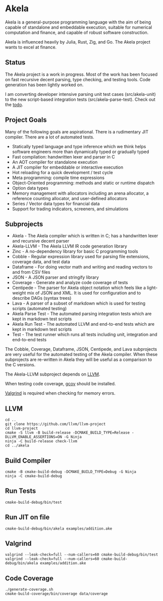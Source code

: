 # Akela
Akela is a general-purpose programming language with the aim of being
capable of standalone and embeddable execution,
suitable for numerical computation and finance,
and capable of robust software construction.

Akela is influenced heavily by Julia, Rust, Zig, and Go. 
The Akela project wants to excel at finance.

## Status
The Akela project is a work in progress. Most of the work has been focused on fast
recursive decent parsing, type checking, and testing tools. Code generation has been
lightly worked on.

I am converting developer intensive parsing unit test cases (src/akela-unit)
to the new script-based integration tests (src/akela-parse-test). Check out
the [todo](doc/todo.md).

## Project Goals
Many of the following goals are aspirational.
There is a rudimentary JIT compiler. There are a lot of automated tests.

* Statically typed language and type inference which we think helps
software engineers more than dynamically typed or gradually typed
* Fast compilation: handwritten lexer and parser in C
* An AOT compiler for standalone execution
* A JIT compiler for embeddable or interactive execution
* Hot reloading for a quick development / test cycle
* Meta programming: compile time expressions
* Object-Oriented programming: methods and static or runtime dispatch
* Option data types
* Memory management with allocators including an arena allocator, a reference counting allocator, and user-defined allocators
* Series / Vector data types for financial data
* Support for trading indicators, screeners, and simulations

## Subprojects
* Akela - The Akela compiler which is written in C;
has a handwritten lexer and recursive decent parser
* Akela-LLVM - The Akela LLVM IR code generation library
* Zinc - A no-dependency library for basic C programming tools 
* Cobble - Regular expression library used for parsing file extensions, coverage data, and test data
* Dataframe - For doing vector math and writing and reading vectors to and from CSV files
* JSON - A JSON parser and stringify library
* Coverage - Generate and analyze code coverage of tests
* Centipede - The parser for Akela object notation which feels like a light-weight mix of JSON and XML.
It is used for configuration and to describe DAGs (syntax trees)
* Lava - A parser of a subset of markdown which is used for testing scripts (automated testing)
* Akela Parse Test - The automated parsing integration tests which are kept in markdown test scripts
* Akela Run Test - The automated LLVM and end-to-end tests which are kept in markdown test scripts
* Test - The test runner which runs all tests including unit, integration and end-to-end tests

The Cobble, Coverage, Dataframe, JSON, Centipede, and Lava subprojects are very useful for the
automated testing of the Akela compiler. When these subprojects are re-written in Akela
they will be useful as a comparison to the C versions.

The Akela-LLVM subproject depends on [LLVM](https://llvm.org/).

When testing code coverage, [gcov](https://gcc.gnu.org/onlinedocs/gcc/Gcov.html) should be installed.

[Valgrind](https://valgrind.org/) is required when checking for memory errors.

## LLVM
```
cd ..
git clone https://github.com/llvm/llvm-project
cd llvm-project
cmake -S llvm -B build-release -DCMAKE_BUILD_TYPE=Release -DLLVM_ENABLE_ASSERTIONS=ON -G Ninja
ninja -C build-release check-llvm
cd ../akela
```

## Build Compiler
```
cmake -B cmake-build-debug -DCMAKE_BUILD_TYPE=Debug -G Ninja
ninja -C cmake-build-debug
```

## Run Tests
```
cmake-build-debug/bin/test
```

## Run JIT on file
```
cmake-build-debug/bin/akela examples/addition.ake
```

## Valgrind
```
valgrind --leak-check=full --num-callers=60 cmake-build-debug/bin/test
valgrind --leak-check=full --num-callers=60 cmake-build-debug/bin/akela examples/addition.ake
```

## Code Coverage
```
./generate-coverage.sh
cmake-build-coverage/bin/coverage data/coverage
```
